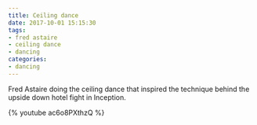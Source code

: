 ```yaml
---
title: Ceiling dance
date: 2017-10-01 15:15:30
tags:
- fred astaire
- ceiling dance
- dancing
categories:
- dancing
---
```


Fred Astaire doing the ceiling dance that inspired the technique behind the upside down hotel fight in Inception.

{% youtube ac6o8PXthzQ %}
